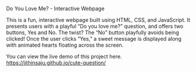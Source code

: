 Do You Love Me? - Interactive Webpage

This is a fun, interactive webpage built using HTML, CSS, and JavaScript. It presents users with a playful “Do you love me?” question, and offers two buttons, Yes and No. The twist? The “No” button playfully avoids being clicked! Once the user clicks “Yes,” a sweet message is displayed along with animated hearts floating across the screen.

You can view the live demo of this project here. https://jithinsaju.github.io/cute-question/ 
